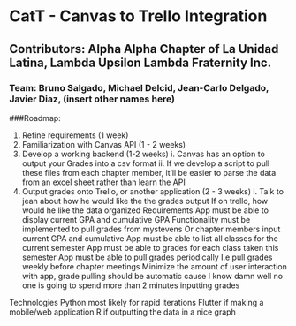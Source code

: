 # CatT - Canvas to Trello Integration
## Contributors: Alpha Alpha Chapter of La Unidad Latina, Lambda Upsilon Lambda Fraternity Inc. 

### Team: Bruno Salgado, Michael Delcid, Jean-Carlo Delgado, Javier Diaz, (insert other names here)


###Roadmap:
1. Refine requirements (1 week) 
2. Familiarization with Canvas API (1 - 2 weeks)
3. Develop a working backend (1-2 weeks)
  i. Canvas has an option to output your Grades into a csv format
  ii. If we develop a script to pull these files from each chapter member, it’ll be easier to parse the data from an excel sheet rather than learn the API
4. Output grades onto Trello, or another application (2 - 3 weeks)
  i. Talk to jean about how he would like the the grades output
If on trello, how would he like the data organized
Requirements
App must be able to display current GPA and cumulative GPA
Functionality must be implemented to pull grades from mystevens
Or chapter members input current GPA and cumulative
App must be able to list all classes for the current semester
App must be able to grades for each class taken this semester
App must be able to pull grades periodically 
I.e pull grades weekly before chapter meetings
Minimize the amount of user interaction with app, grade pulling should be automatic cause I know damn well no one is going to spend more than 2 minutes inputting grades


Technologies 
Python most likely for rapid iterations 
Flutter if making a mobile/web application
R if outputting the data in a nice graph
